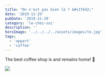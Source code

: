 ```yaml
---
title: "On n'est pas bien là ? &#x1f642;"
date: '2019-11-29'
pubDate: '2019-11-29'
category: 'le-chez-soi'
description: ''
heroImage: '../../../../assets/images/te.jpg'
tags:
  - 'appart'
  - 'coffee'
---
```


The best coffee shop is and remains home! 🏢

![](http://malparty.fr/wp-content/uploads/2020/03/img_20191130_0841568131218573143312068.jpg)

